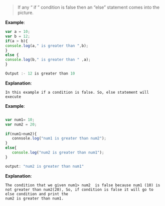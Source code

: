 > If any “ if ”  condition is false then an “else” statement comes into the picture.

**Example**:
```javascript
var a = 10;
var b = 12;
if(a > b){
console.log(a," is greater than ",b);
}
else {
console.log(b," is greater than " ,a);
}

Output :- 12 is greater than 10

```

**Explanation**: 

    In this example if a condition is false. So, else statement will execute


**Example**:
```javascript

var num1= 10;
var num2 = 20;
 
if(num1>num2){
   connsole.log("num1 is greater than num2");
}
else{
   console.log("num2 is greater than num1");
}

output: "num2 is greater than num1"

```

**Explanation**:

    The condition that we given num1> num2  is false because num1 (10) is not greater than num2(20), So, if condition is false it will go to else condition and print the
    num2 is greater than num1.
